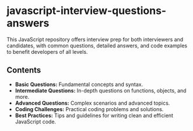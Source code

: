 # javascript-interview-questions-answers
This JavaScript repository offers interview prep for both interviewers and candidates, with common questions, detailed answers, and code examples to benefit developers of all levels.
## Contents

 - **Basic Questions:** Fundamental concepts and syntax.
 - **Intermediate Questions:** In-depth questions on functions, objects, and more.
 - **Advanced Questions:** Complex scenarios and advanced topics.
 - **Coding Challenges:** Practical coding problems and solutions.
 - **Best Practices:** Tips and guidelines for writing clean and efficient JavaScript code.
